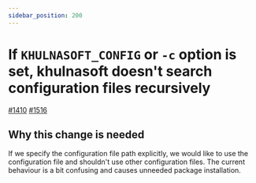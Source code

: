 ```yaml
---
sidebar_position: 200
---
```


# If `KHULNASOFT_CONFIG` or `-c` option is set, khulnasoft doesn't search configuration files recursively

[#1410](https://github.com/khulnasoftproj/khulnasoft/issues/1410) [#1516](https://github.com/khulnasoftproj/khulnasoft/pull/1516)

## Why this change is needed

If we specify the configuration file path explicitly, we would like to use the configuration file and shouldn't use other configuration files.
The current behaviour is a bit confusing and causes unneeded package installation.
